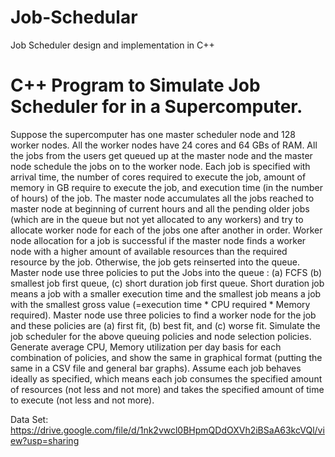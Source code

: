 # Job-Schedular
Job Scheduler design and implementation in C++
# C++ Program to Simulate Job Scheduler for in a Supercomputer.
 Suppose the supercomputer has one master scheduler node and 128 worker nodes. All
 the worker nodes have 24 cores and 64 GBs of RAM. All the jobs from the users get
 queued up at the master node and the master node schedule the jobs on to the worker
 node. Each job is specified with arrival time, the number of cores required to execute the
 job, amount of memory in GB require to execute the job, and execution time (in the
 number of hours) of the job.
 The master node accumulates all the jobs reached to master node at beginning of current
 hours and all the pending older jobs (which are in the queue but not yet allocated to any
 workers) and try to allocate worker node for each of the jobs one after another in order.
 Worker node allocation for a job is successful if the master node finds a worker node with
 a higher amount of available resources than the required resource by the job. Otherwise,
 the job gets reinserted into the queue.
 Master node use three policies to put the Jobs into the queue :
 (a) FCFS (b) smallest job first queue, (c) short duration job first queue.
 Short duration job means a job with a smaller execution time and the smallest job means a
 job with the smallest gross value (=execution time * CPU required * Memory required).
 Master node use three policies to find a worker node for the job and these policies are (a)
 first fit, (b) best fit, and (c) worse fit.
 Simulate the job scheduler for the above queuing policies and node selection policies.
 Generate average CPU, Memory utilization per day basis for each combination of policies,
and show the same in graphical format (putting the same in a CSV file and general bar
 graphs).
 Assume each job behaves ideally as specified, which means each job consumes the
 specified amount of resources (not less and not more) and takes the specified amount of
 time to execute (not less and not more).
 
 Data Set:
 https://drive.google.com/file/d/1nk2vwcl0BHpmQDdOXVh2iBSaA63kcVQl/view?usp=sharing
